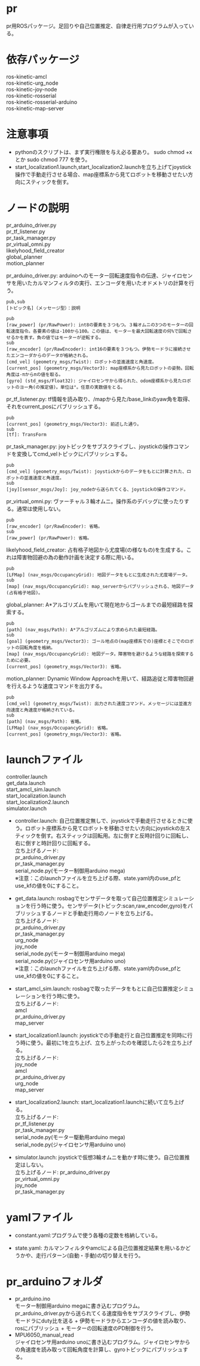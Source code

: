 # pr
 pr用ROSパッケージ。足回りや自己位置推定、自律走行用プログラムが入っている。
 
# 依存パッケージ
ros-kinetic-amcl  
ros-kinetic-urg_node  
ros-kinetic-joy-node  
ros-kinetic-rosserial  
ros-kinetic-rosserial-arduino  
ros-kinetic-map-server

# 注意事項
 - pythonのスクリプトは、まず実行権限を与え必る要あり。 sudo chmod +x とか sudo chmod 777 を使う。  
 - start_localization1.launch,start_localization2.launchを立ち上げてjoystick操作で手動走行させる場合、map座標系から見てロボットを移動させたい方向にスティックを倒す。  
 
# ノードの説明
pr_arduino_driver.py  
pr_tf_listener.py  
pr_task_manager.py  
pr_virtual_omni.py  
likelyhood_field_creator  
global_planner  
motion_planner  
  
pr_arduino_driver.py: arduinoへのモーター回転速度指令の伝達、ジャイロセンサを用いたカルマンフィルタの実行、エンコーダを用いたオドメトリの計算を行う。  

	pub,sub  
	[トピック名]（メッセージ型）：説明  
	
	pub  
	[raw_power] (pr/RawPower): int8の要素を３つもつ。３輪オムニの3つのモーターの回転速度指令。各要素の値は-100から100。この値は、モーターを最大回転速度の何%で回転させるかを表す。負の値ではモーターが逆転する。  
	sub
	[raw_encoder] (pr/RawEncoder): int16の要素を３つもつ。伊勢モードラに接続させたエンコーダからのデータが格納される。
	[cmd_vel] (geometry_msgs/Twist): ロボットの並進速度と角速度。
	[current_pos] (geometry_msgs/Vector3): map座標系から見たロボットの姿勢。回転角度は-πからπの値を取る。
	[gyro] (std_msgs/Float32): ジャイロセンサから得られた、odom座標系から見たロボットのヨー角(の推定値)。単位は°。任意の実数値をとる。  
  
pr_tf_listener.py: tf情報を読み取り、/mapから見た/base_linkのyaw角を取得、それをcurrent_posにパブリッシュする。  

	pub
	[current_pos] (geometry_msgs/Vector3): 前述した通り。
	sub
	[tf]: TransForm
	
pr_task_manager.py: joyトピックをサブスクライブし、joystickの操作コマンドを変換してcmd_velトピックにパブリッシュする。

	pub
	[cmd_vel] (geometry_msgs/Twist): joystickからのデータをもとに計算された、ロボットの並進速度と角速度。
	sub
	[joy][sensor_msgs/Joy]: joy_nodeから送られてくる、joystickの操作コマンド。
 
 pr_virtual_omni.py: ヴァーチャル３輪オムニ。操作系のデバッグに使ったりする。通常は使用しない。
 
 	pub
	[raw_encoder] (pr/RawEncoder): 省略。
	sub
	[raw_power] (pr/RawPower): 省略。
 
 likelyhood_field_creator: 占有格子地図から尤度場(の様なもの)を生成する。これは障害物回避の為の動作計画を決定する際に用いる。

 	pub
	[LFMap] (nav_msgs/OccupancyGrid): 地図データをもとに生成された尤度場データ。
	sub
	[map] (nav_msgs/OccupancyGrid): map_serverからパブリッシュされる、地図データ(占有格子地図)。
 
 global_planner: A*アルゴリズムを用いて現在地からゴールまでの最短経路を探索する。

	pub
	[path] (nav_msgs/Path): A*アルゴリズムにより求められた最短経路。
	sub
	[goal] (geometry_msgs/Vector3): ゴール地点の(map座標系での)座標とそこでのロボットの回転角度を格納。
	[map] (nav_msgs/OccupancyGrid): 地図データ。障害物を避けるような経路を探索するために必要。
	[current_pos] (geometry_msgs/Vector3): 省略。
 
 motion_planner: Dynamic Window Approachを用いて、経路追従と障害物回避を行えるような速度コマンドを出力する。
 
 	pub
	[cmd_vel] (geometry_msgs/Twist): 出力された速度コマンド。メッセージには並進方向速度と角速度が格納されている。
	sub
	[path] (nav_msgs/Path): 省略。
	[LFMap] (nav_msgs/OccupancyGrid): 省略。
	[current_pos] (geometry_msgs/Vector3): 省略。
 
# launchファイル
controller.launch  
get_data.launch  
start_amcl_sim.launch  
start_localization.launch  
start_localization2.launch  
simulator.launch  
  
 - controller.launch: 自己位置推定無しで、joystickで手動走行させるときに使う。ロボット座標系から見てロボットを移動させたい方向にjoystickの左スティックを倒す。右スティックは回転用。左に倒すと反時計回りに回転し、右に倒すと時計回りに回転する。  
    立ち上げるノード:  
    pr_arduino_driver.py  
    pr_task_manager.py  
    serial_node.py(モーター制御用arduino mega)  
    ※注意：このlaunchファイルを立ち上げる際、state.yaml内のuse_pfとuse_kfの値を0にすること。  
  
- get_data.launch: rosbagでセンサデータを取って自己位置推定シミュレーションを行う時に使う。センサデータ(トピック:scan,raw_encoder,gyro)をパブリッシュするノードと手動走行用のノードを立ち上げる。  
     立ち上げるノード:  
     pr_arduino_driver.py  
     pr_task_manager.py  
     urg_node  
     joy_node  
     serial_node.py(モーター制御用arduino mega)  
     serial_node.py(ジャイロセンサ用arduino uno)  
     ※注意：このlaunchファイルを立ち上げる際、state.yaml内のuse_pfとuse_kfの値を0にすること。  
  
 - start_amcl_sim.launch: rosbagで取ったデータをもとに自己位置推定シミュレーションを行う時に使う。  
     立ち上げるノード:  
     amcl  
     pr_arduino_driver.py  
     map_server  
  
 - start_localization1.launch: joystickでの手動走行と自己位置推定を同時に行う時に使う。最初に1を立ち上げ、立ち上がったのを確認したら2を立ち上げる。  
     立ち上げるノード:  
     joy_node  
     amcl  
     pr_arduino_driver.py  
     urg_node  
     map_server  
  
 - start_localization2.launch: start_localization1.launchに続いて立ち上げる。  
     立ち上げるノード:  
     pr_tf_listener.py  
     pr_task_manager.py  
     serial_node.py(モーター駆動用arduino mega)  
     serial_node.py(ジャイロセンサ用arduino uno)  
  
 - simulator.launch: joystickで仮想3輪オムニを動かす時に使う。自己位置推定はしない。  
     立ち上げるノード:
     pr_arduino_driver.py  
     pr_virtual_omni.py  
     joy_node  
     pr_task_manager.py  
  
# yamlファイル
 - constant.yaml:プログラムで使う各種の定数を格納している。  
     
 - state.yaml: カルマンフィルタやamclによる自己位置推定結果を用いるかどうかや、走行パターン(自動・手動)の切り替えを行う。  
  
# pr_arduinoフォルダ
 - pr_arduino.ino  
    モーター制御用arduino megaに書き込むプログラム。  
    pr_arduino_driver.pyから送られてくる速度指令をサブスクライブし、伊勢モードラにduty比を送る + 伊勢モードラからエンコーダの値を読み取り、rosにパブリッシュ + モーターの回転速度のPD制御を行う。  
 - MPU6050_manual_read  
    ジャイロセンサ用arduino unoに書き込むプログラム。ジャイロセンサからの角速度を読み取って回転角度を計算し、gyroトピックにパブリッシュする。
